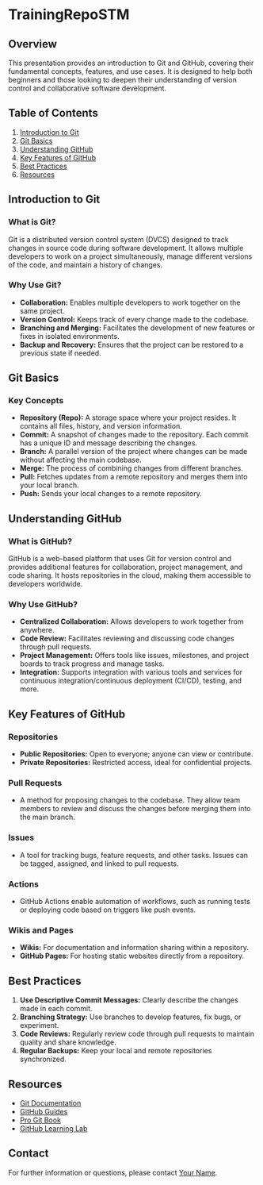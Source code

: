 # TrainingRepoSTM

## Overview

This presentation provides an introduction to Git and GitHub, covering their fundamental concepts, features, and use cases. It is designed to help both beginners and those looking to deepen their understanding of version control and collaborative software development.

## Table of Contents

1. [Introduction to Git](#introduction-to-git)
2. [Git Basics](#git-basics)
3. [Understanding GitHub](#understanding-github)
4. [Key Features of GitHub](#key-features-of-github)
5. [Best Practices](#best-practices)
6. [Resources](#resources)

## Introduction to Git

### What is Git?
Git is a distributed version control system (DVCS) designed to track changes in source code during software development. It allows multiple developers to work on a project simultaneously, manage different versions of the code, and maintain a history of changes.

### Why Use Git?
- **Collaboration:** Enables multiple developers to work together on the same project.
- **Version Control:** Keeps track of every change made to the codebase.
- **Branching and Merging:** Facilitates the development of new features or fixes in isolated environments.
- **Backup and Recovery:** Ensures that the project can be restored to a previous state if needed.

## Git Basics

### Key Concepts
- **Repository (Repo):** A storage space where your project resides. It contains all files, history, and version information.
- **Commit:** A snapshot of changes made to the repository. Each commit has a unique ID and message describing the changes.
- **Branch:** A parallel version of the project where changes can be made without affecting the main codebase.
- **Merge:** The process of combining changes from different branches.
- **Pull:** Fetches updates from a remote repository and merges them into your local branch.
- **Push:** Sends your local changes to a remote repository.

## Understanding GitHub

### What is GitHub?
GitHub is a web-based platform that uses Git for version control and provides additional features for collaboration, project management, and code sharing. It hosts repositories in the cloud, making them accessible to developers worldwide.

### Why Use GitHub?
- **Centralized Collaboration:** Allows developers to work together from anywhere.
- **Code Review:** Facilitates reviewing and discussing code changes through pull requests.
- **Project Management:** Offers tools like issues, milestones, and project boards to track progress and manage tasks.
- **Integration:** Supports integration with various tools and services for continuous integration/continuous deployment (CI/CD), testing, and more.

## Key Features of GitHub

### Repositories
- **Public Repositories:** Open to everyone; anyone can view or contribute.
- **Private Repositories:** Restricted access, ideal for confidential projects.

### Pull Requests
- A method for proposing changes to the codebase. They allow team members to review and discuss the changes before merging them into the main branch.

### Issues
- A tool for tracking bugs, feature requests, and other tasks. Issues can be tagged, assigned, and linked to pull requests.

### Actions
- GitHub Actions enable automation of workflows, such as running tests or deploying code based on triggers like push events.

### Wikis and Pages
- **Wikis:** For documentation and information sharing within a repository.
- **GitHub Pages:** For hosting static websites directly from a repository.

## Best Practices

1. **Use Descriptive Commit Messages:** Clearly describe the changes made in each commit.
2. **Branching Strategy:** Use branches to develop features, fix bugs, or experiment.
3. **Code Reviews:** Regularly review code through pull requests to maintain quality and share knowledge.
4. **Regular Backups:** Keep your local and remote repositories synchronized.

## Resources

- [Git Documentation](https://git-scm.com/doc)
- [GitHub Guides](https://guides.github.com/)
- [Pro Git Book](https://git-scm.com/book/en/v2)
- [GitHub Learning Lab](https://lab.github.com/)

## Contact

For further information or questions, please contact [Your Name](mailto:your.email@example.com).
